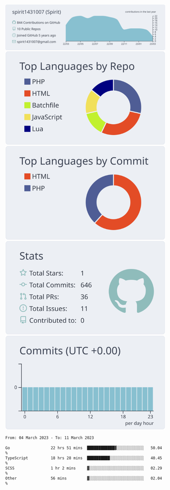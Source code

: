 [![](https://raw.githubusercontent.com/spirit1431007/spirit1431007/master/profile-summary-card-output/nord_bright/0-profile-details.svg)](https://git.io/spiritx)
[![](https://raw.githubusercontent.com/spirit1431007/spirit1431007/master/profile-summary-card-output/nord_bright/1-repos-per-language.svg)](https://git.io/spiritx) [![](https://raw.githubusercontent.com/spirit1431007/spirit1431007/master/profile-summary-card-output/nord_bright/2-most-commit-language.svg)](https://git.io/spiritx)
[![](https://raw.githubusercontent.com/spirit1431007/spirit1431007/master/profile-summary-card-output/nord_bright/3-stats.svg)](https://git.io/spiritx) [![](https://raw.githubusercontent.com/spirit1431007/spirit1431007/master/profile-summary-card-output/nord_bright/4-productive-time.svg)](https://git.io/spiritx)

<!--START_SECTION:waka-->

```text
From: 04 March 2023 - To: 11 March 2023

Go                  22 hrs 51 mins  ████████████▓░░░░░░░░░░░░   50.04 %
TypeScript          18 hrs 28 mins  ██████████░░░░░░░░░░░░░░░   40.45 %
SCSS                1 hr 2 mins     ▓░░░░░░░░░░░░░░░░░░░░░░░░   02.29 %
Other               56 mins         ▓░░░░░░░░░░░░░░░░░░░░░░░░   02.04 %
```

<!--END_SECTION:waka-->
